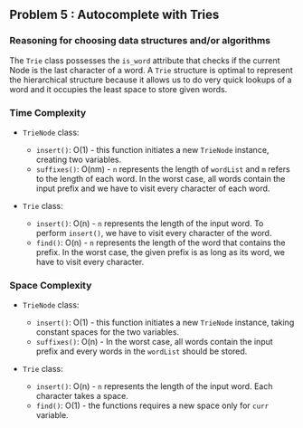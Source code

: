 ## Problem 5 : Autocomplete with Tries

### Reasoning for choosing data structures and/or algorithms

The `Trie` class possesses the `is_word` attribute that checks if the current Node is the last character of a word. A `Trie` structure is optimal to represent the hierarchical structure because it allows us to do very quick lookups of a word and it occupies the least space to store given words.

### Time Complexity

* `TrieNode` class:
    * `insert()`: O(1) - this function initiates a new `TrieNode` instance, creating two variables.
    * `suffixes()`: O(nm) - `n` represents the length of `wordList` and `m` refers to the length of each word. In the worst case, all words contain the input prefix and we have to visit every character of each word.

* `Trie` class:
    * `insert()`: O(n) - `n` represents the length of the input word. To perform `insert()`, we have to visit every character of the word.
    * `find()`: O(n) - `n` represents the length of the word that contains the prefix. In the worst case, the given prefix is as long as its word, we have to visit every character.

### Space Complexity

* `TrieNode` class:
    * `insert()`: O(1) - this function initiates a new `TrieNode` instance, taking constant spaces for the two variables.
    * `suffixes()`: O(n) - In the worst case, all words contain the input prefix and every words in the `wordList` should be stored.

* `Trie` class:
    * `insert()`: O(n) - `n` represents the length of the input word. Each character takes a space.
    * `find()`: O(1) - the functions requires a new space only for `curr` variable.
